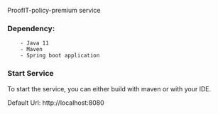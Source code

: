 ProofIT-policy-premium service

### Dependency: 
        - Java 11
        - Maven
        - Spring boot application


### Start Service
To start the service, you can either build with maven or with your IDE.

Default Url: http://localhost:8080
            
